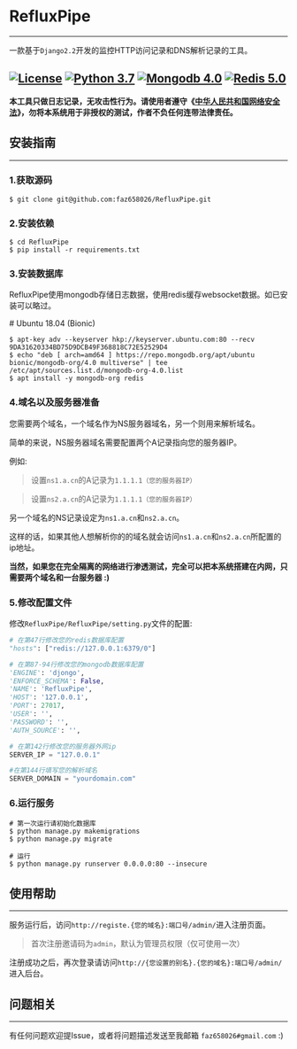 # RefluxPipe
----
一款基于`Django2.2`开发的监控HTTP访问记录和DNS解析记录的工具。

[![License](https://img.shields.io/badge/license-GPLv3-red.svg)](https://github.com/faz658026/RefluxPipe/blob/master/LICENSE) [![Python 3.7](https://img.shields.io/badge/python-3.7-yellow.svg)](https://www.python.org/) [![Mongodb 4.0](https://img.shields.io/badge/mongodb-4.0-blue.svg)](https://www.mongodb.com/)  [![Redis 5.0](https://img.shields.io/badge/redis-5.0-red.svg)](https://redis.io/)  
----------
**本工具只做日志记录，无攻击性行为。请使用者遵守《[中华人民共和国网络安全法](http://www.npc.gov.cn/npc/xinwen/2016-11/07/content_2001605.htm)》，勿将本系统用于非授权的测试，作者不负任何连带法律责任。**
## 安装指南
----
### 1.获取源码

```shell
$ git clone git@github.com:faz658026/RefluxPipe.git
```
### 2.安装依赖

```shell
$ cd RefluxPipe
$ pip install -r requirements.txt
```

### 3.安装数据库

RefluxPipe使用mongodb存储日志数据，使用redis缓存websocket数据。如已安装可以略过。

\# Ubuntu 18.04 (Bionic)

```shell
$ apt-key adv --keyserver hkp://keyserver.ubuntu.com:80 --recv 9DA31620334BD75D9DCB49F368818C72E52529D4
$ echo "deb [ arch=amd64 ] https://repo.mongodb.org/apt/ubuntu bionic/mongodb-org/4.0 multiverse" | tee /etc/apt/sources.list.d/mongodb-org-4.0.list
$ apt install -y mongodb-org redis
```

### 4.域名以及服务器准备
您需要两个域名，一个域名作为NS服务器域名，另一个则用来解析域名。

简单的来说，NS服务器域名需要配置两个A记录指向您的服务器IP。

例如:
>设置`ns1.a.cn`的A记录为`1.1.1.1（您的服务器IP）`

>设置`ns2.a.cn`的A记录为`1.1.1.1（您的服务器IP）`

另一个域名的NS记录设定为`ns1.a.cn`和`ns2.a.cn`。

这样的话，如果其他人想解析你的的域名就会访问`ns1.a.cn`和`ns2.a.cn`所配置的ip地址。

**当然，如果您在完全隔离的网络进行渗透测试，完全可以把本系统搭建在内网，只需要两个域名和一台服务器 :)**

### 5.修改配置文件

修改`RefluxPipe/RefluxPipe/setting.py`文件的配置:

```python
# 在第47行修改您的redis数据库配置
"hosts": ["redis://127.0.0.1:6379/0"]

# 在第87-94行修改您的mongodb数据库配置
'ENGINE': 'djongo',
'ENFORCE_SCHEMA': False,
'NAME': 'RefluxPipe',
'HOST': '127.0.0.1',
'PORT': 27017,
'USER': '',
'PASSWORD': '',
'AUTH_SOURCE': '',

# 在第142行修改您的服务器外网ip
SERVER_IP = "127.0.0.1"

#在第144行填写您的解析域名
SERVER_DOMAIN = "yourdomain.com"
```

### 6.运行服务

```shell
# 第一次运行请初始化数据库
$ python manage.py makemigrations
$ python manage.py migrate

# 运行
$ python manage.py runserver 0.0.0.0:80 --insecure
```

## 使用帮助
----
服务运行后，访问`http://registe.{您的域名}:端口号/admin/`进入注册页面。

>首次注册邀请码为`admin`，默认为管理员权限（仅可使用一次）

注册成功之后，再次登录请访问`http://{您设置的别名}.{您的域名}:端口号/admin/`进入后台。

## 问题相关
----
有任何问题欢迎提Issue，或者将问题描述发送至我邮箱 `faz658026#gmail.com` :)

